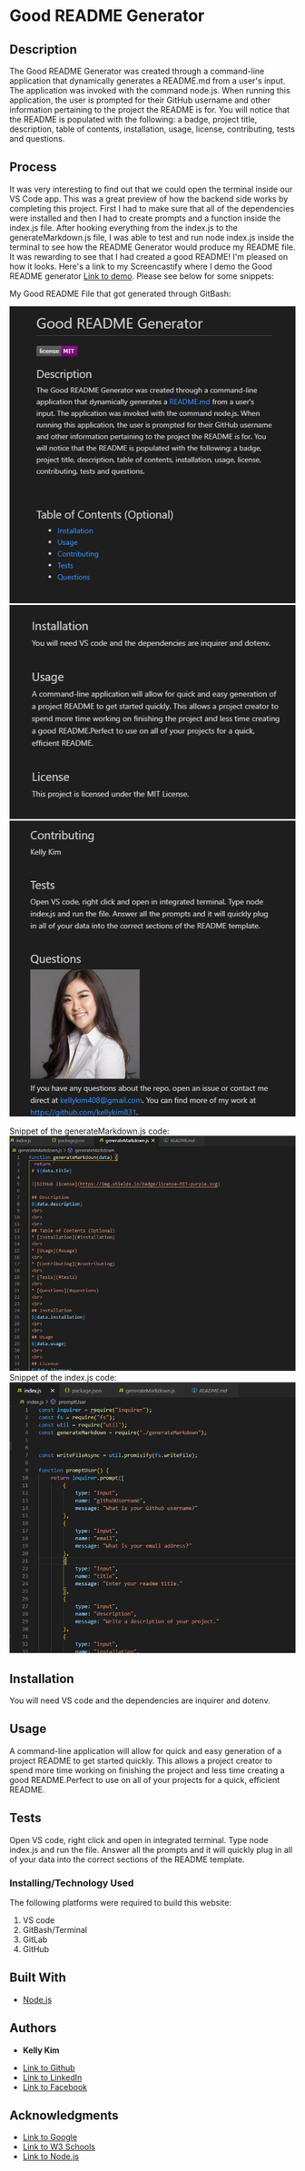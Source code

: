 
 # Good README Generator
 ## Description 
 The Good README Generator was created through a command-line application that dynamically generates a README.md from a user's input. The application was invoked with the command node.js. When running this application, the user is prompted for their GitHub username and other information pertaining to the project the README is for. You will notice that the README is populated with the following: a badge, project title, description, table of contents, installation, usage, license, contributing, tests and questions.
 
## Process
 It was very interesting to find out that we could open the terminal inside our VS Code app. This was a great preview of how the backend side works by completing this project. First I had to make sure that all of the dependencies were installed and then I had to create prompts and a function inside the index.js file. After hooking everything from the index.js to the generateMarkdown.js file, I was able to test and run node index.js inside the terminal to see how the README Generator would produce my README file. It was rewarding to see that I had created a good README! I'm pleased on how it looks. Here's a link to my Screencastify where I demo the Good README generator [Link to demo](https://drive.google.com/file/d/1wniRSbX62kM3-7XzWXO5Hq_-wqWDwyLw/view). Please see below for some snippets:


 My Good README File that got generated through GitBash:

 ![image](newreadme1.png)
 ![image](readme2.png)
 ![image](readme3.png)
 

 Snippet of the generateMarkdown.js code:
 ![image](codesnippet1.png)
 Snippet of the index.js code:
 ![image](codesnippet2.png)

 ## Installation
 You will need VS code and the dependencies are inquirer and dotenv.
 
 ## Usage 
 A command-line application will allow for quick and easy generation of a project README to get started quickly. This allows a project creator to spend more time working on finishing the project and less time creating a good README.Perfect to use on all of your projects for a quick, efficient README.

 ## Tests
 Open VS code, right click and open in integrated terminal. Type node index.js and run the file. Answer all the prompts and it will quickly plug in all of your data into the correct sections of the README template. 
 

### Installing/Technology Used

The following platforms were required to build this website:

1) VS code
2) GitBash/Terminal
3) GitLab
4) GitHub

## Built With

* [Node.js](https://nodejs.dev/learn/the-package-json-guide)

 ## Authors

* **Kelly Kim** 

- [Link to Github](https://github.com/kellykim831)
- [Link to LinkedIn](https://www.linkedin.com/in/realtorkellykim/)
- [Link to Facebook](https://www.facebook.com/kimkelz)

## Acknowledgments

* [Link to Google](https://www.google.com)
* [Link to W3 Schools](https://www.w3schools.com)
* [Link to Node.js](https://nodejs.org/en/)


